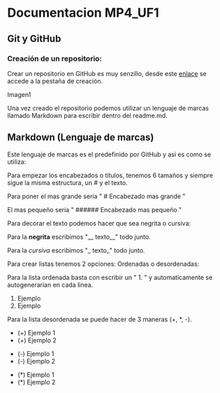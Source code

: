 # Documentacion MP4_UF1

## Git y GitHub

### Creación de un repositorio:
Crear un repositorio en GitHub es muy senzillo, desde este [enlace](https://github.com/new) se accede a la pestaña de creación.

Imagen1

Una vez creado el repositorio podemos utilizar un lenguaje de marcas llamado Markdown para escribir dentro del readme.md.

## Markdown (Lenguaje de marcas)
Este lenguaje de marcas es el predefinido por GitHub y asi es como se utiliza:

Para empezar los encabezados o títulos, tenemos 6 tamaños y siempre sigue la misma estructura, un # y el texto.

Para poner el mas grande seria " # Encabezado mas grande "

El mas pequeño seria " ###### Encabezado mas pequeño "

Para decorar el texto podemos hacer que sea negrita o cursiva:

Para la __negrita__ escribimos "__ texto__" todo junto.

Para la _cursiva_ escribimos "_ texto_" todo junto.

Para crear listas tenemos 2 opciones: Ordenadas o desordenadas:

Para la lista ordenada basta con escribir un " 1. " y automaticamente se autogenerarian en cada linea.
1. Ejemplo 
2. Ejemplo 

Para la lista desordenada se puede hacer de 3 maneras (+, *, -).
+ (+) Ejemplo 1
+ (+) Ejemplo 2
- (-) Ejemplo 1
- (-) Ejemplo 2
* (*) Ejemplo 1
* (*) Ejemplo 2



